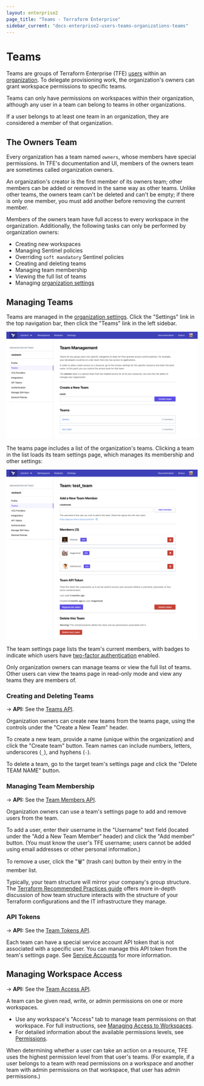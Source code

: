 ```yaml
---
layout: enterprise2
page_title: "Teams - Terraform Enterprise"
sidebar_current: "docs-enterprise2-users-teams-organizations-teams"
---
```


[organizations]: ./organizations.html
[organization settings]: ./organizations.html#organization-settings
[users]: ./users.html

# Teams

Teams are groups of Terraform Enterprise (TFE) [users][] within an [organization][organizations]. To delegate provisioning work, the organization's owners can grant workspace permissions to specific teams.

Teams can only have permissions on workspaces within their organization, although any user in a team can belong to teams in other organizations.

If a user belongs to at least one team in an organization, they are considered a member of that organization.

## The Owners Team

Every organization has a team named `owners`, whose members have special permissions. In TFE's documentation and UI, members of the owners team are sometimes called organization owners.

An organization's creator is the first member of its owners team; other members can be added or removed in the same way as other teams. Unlike other teams, the owners team can't be deleted and can't be empty; if there is only one member, you must add another before removing the current member.

Members of the owners team have full access to every workspace in the organization. Additionally, the following tasks can only be performed by organization owners:

- Creating new workspaces
- Managing Sentinel policies
- Overriding `soft mandatory` Sentinel policies
- Creating and deleting teams
- Managing team membership
- Viewing the full list of teams
- Managing [organization settings][]

## Managing Teams

Teams are managed in the [organization settings][]. Click the "Settings" link in the top navigation bar, then click the "Teams" link in the left sidebar.

![Screenshot: the teams page, displaying a list of teams. Each team's entry shows how many members it has.](./images/teams-list.png)

The teams page includes a list of the organization's teams. Clicking a team in the list loads its team settings page, which manages its membership and other settings:

![Screenshot: a team's settings page](./images/teams-team-settings.png)

The team settings page lists the team's current members, with badges to indicate which users have [two-factor authentication](./2fa.html) enabled.

Only organization owners can manage teams or view the full list of teams. Other users can view the teams page in read-only mode and view any teams they are members of.

### Creating and Deleting Teams

-> **API:** See the [Teams API](../api/teams.html).

Organization owners can create new teams from the teams page, using the controls under the "Create a New Team" header.

To create a new team, provide a name (unique within the organization) and click the "Create team" button. Team names can include numbers, letters, underscores (`_`), and hyphens (`-`).

To delete a team, go to the target team's settings page and click the "Delete TEAM NAME" button.

### Managing Team Membership

-> **API:** See the [Team Members API](../api/team-members.html).

Organization owners can use a team's settings page to add and remove users from the team.

To add a user, enter their username in the "Username" text field (located under the "Add a New Team Member" header) and click the "Add member" button. (You must know the user's TFE username; users cannot be added using email addresses or other personal information.)

To remove a user, click the "🗑" (trash can) button by their entry in the member list.

Typically, your team structure will mirror your company's group structure. The [Terraform Recommended Practices guide](/docs/enterprise/guides/recommended-practices/index.html) offers more in-depth discussion of how team structure interacts with the structure of your Terraform configurations and the IT infrastructure they manage.

### API Tokens

-> **API:** See the [Team Tokens API](../api/team-tokens.html).

Each team can have a special service account API token that is not associated with a specific user. You can manage this API token from the team's settings page. See [Service Accounts](./service-accounts.html) for more information.

## Managing Workspace Access

-> **API:** See the [Team Access API](../api/team-access.html).

A team can be given read, write, or admin permissions on one or more workspaces.

- Use any workspace's "Access" tab to manage team permissions on that workspace. For full instructions, see [Managing Access to Workspaces](../workspaces/access.html).
- For detailed information about the available permissions levels, see [Permissions](./permissions.html).

When determining whether a user can take an action on a resource, TFE uses the highest permission level from that user's teams. (For example, if a user belongs to a team with read permissions on a workspace and another team with admin permissions on that workspace, that user has admin permissions.)

